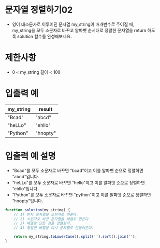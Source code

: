 # 문자열 정렬하기02
- 영어 대소문자로 이루어진 문자열 my_string이 매개변수로 주어질 때,  
my_string을 모두 소문자로 바꾸고 알파벳 순서대로 정렬한 문자열을 return 하도록 solution 함수를 완성해보세요.



# 제한사항
- 0 < my_string 길이 < 100


# 입출력 예
| my_string | result |
| --------- | ------ |
| "Bcad" | "abcd" |
| "heLLo" | "ehllo" |
| "Python" | "hnopty" |

# 입출력 예 설명
- "Bcad"를 모두 소문자로 바꾸면 "bcad"이고 이를 알파벳 순으로 정렬하면 "abcd"입니다.
- "heLLo"를 모두 소문자로 바꾸면 "hello"이고 이를 알파벳 순으로 정렬하면 "ehllo"입니다.
- "Python"를 모두 소문자로 바꾸면 "python"이고 이를 알파벳 순으로 정렬하면 "hnopty"입니다.

```javascript
function solution(my_string) {
    // 1) 먼저 문자열을 소문자로 바꾼다.
    // 2) 소문자로 바꾼 문자열을 배열로 만든다.
    // 3) 배열로 만든 것을 정렬한다.
    // 4) 정렬한 배열을 다시 문자열로 만들어준다.

    return my_string.toLowerCase().split('').sort().join('');
}
```
